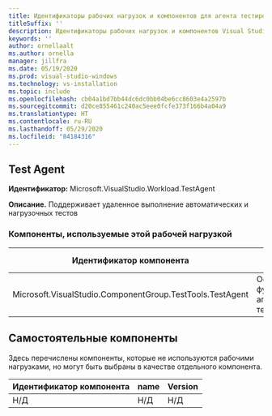 ```yaml
---
title: Идентификаторы рабочих нагрузок и компонентов для агента тестирования Visual Studio 2019
titleSuffix: ''
description: Идентификаторы рабочих нагрузок и компонентов Visual Studio можно использовать для удаленного выполнения автоматических и нагрузочных тестов.
keywords: ''
author: ornellaalt
ms.author: ornella
manager: jillfra
ms.date: 05/19/2020
ms.prod: visual-studio-windows
ms.technology: vs-installation
ms.topic: include
ms.openlocfilehash: cb04a1bd7bb44dc6dc0bb04be6cc8603e4a2597b
ms.sourcegitcommit: d20ce855461c240ac5eee0fcfe373f166b4a04a9
ms.translationtype: HT
ms.contentlocale: ru-RU
ms.lasthandoff: 05/29/2020
ms.locfileid: "84184316"
---
```

## <a name="test-agent"></a>Test Agent

**Идентификатор:** Microsoft.VisualStudio.Workload.TestAgent

**Описание.** Поддерживает удаленное выполнение автоматических и нагрузочных тестов

### <a name="components-included-by-this-workload"></a>Компоненты, используемые этой рабочей нагрузкой

Идентификатор компонента | name | Version | Тип зависимости
--- | --- | --- | ---
Microsoft.VisualStudio.ComponentGroup.TestTools.TestAgent | Основные функции агента тестирования | 16.0.28315.86 | Обязательное значение

## <a name="unaffiliated-components"></a>Самостоятельные компоненты

Здесь перечислены компоненты, которые не используются рабочими нагрузками, но могут быть выбраны в качестве отдельного компонента.

Идентификатор компонента | name | Version
--- | --- | ---
Н/Д | Н/Д | Н/Д
